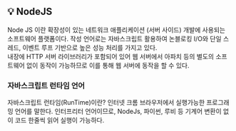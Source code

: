 ## 💡 NodeJS
Node JS 이란 확장성이 있는 네트워크 애플리케이션 (서버 사이드) 개발에 사용되는 소프트웨어 플랫폼이다. 작성 언어로는 자바스크립트 활용하여 논블로킹 I/O와 단일 스레드, 이벤트 루프 기반으로 높은 성능 처리를 가지고 있다. </br>
내장에 HTTP 서버 라이브러리가 포함되어 있어 웹 서버에서 아파치 등의 별도의 소프트웨어 없이 동작이 가능하므로 이를 통해 웹 서버에 동작을 할 수 있다.  

### 자바스크립트 런타임 언어
자바스크립트 런타임(RunTime)이란? 인터넷 크롬 브라우저에서 실행가능한 프로그래밍 언어를 말한다. 인터프리터 언어이므로, NodeJs, 파이썬, 루비 등 기계어 변환이 없이 코드 한줄씩 읽어 실행이 가능하다.



